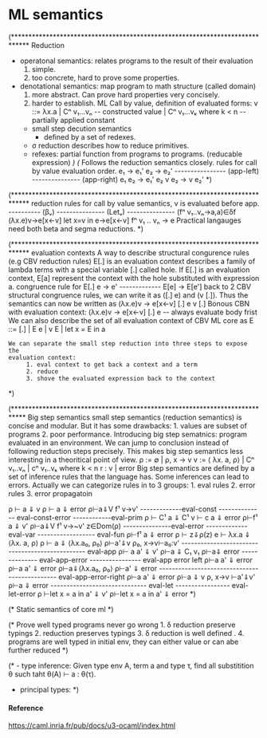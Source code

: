 # ML semantics

(*****************************************************************************
   Reduction
   - operatonal semantics: relates programs to the result of their evaluation
     1. simple.
     2. too concrete, hard to prove some properties.
   - denotational semantics: map program to math structure (called domain)
     1. more abstract. Can prove hard properties very concisely.
     2. harder to establish.
    ML Call by value, definition of evaluated forms:
      v ::= λx.a
          | Cⁿ v₁...vₙ                -- constructed value
          | Cⁿ v₁...vₖ where k < n    -- partially applied constant
     - small step decution semantics
       - defined by a set of redexes.
     - σ reduction describes how to reduce primitives.
     - refexes: partial function from programs to programs.
                (reducable expression)
 *)
    (* Follows the reduction semantics closely.
         rules for call by value evaluation order.
              e₁ → e₁'                        e₂ → e₂'
          ---------------- (app-left)     --------------- (app-right)
           e₁ e₂ → e₁' e₂                   v e₂ →  v e₂'
     *)

(*****************************************************************************
  reduction rules for call by value semantics, v is evaluated before app.
  ---------- (βᵥ) --------------- (Letᵥ) --------------- (fⁿ v₁‥vₙ→a,a)∈δf
  (λx.e)v→e[x←v]   let x=v in e→e[x←v]         fⁿ v₁ ‥ vₙ → e
  Practical langauges need both beta and segma reductions.
 *)

(*****************************************************************************
  evaluation contexts
       A way to describe structural congurence rules (e.g CBV reduction rules)
       E[.] is an evaluation context describes a family of lambda terms with a
       special variable [.] called hole.
       If E[.] is an evaluation context, E[a] represent the context with the
       hole substituted with expression a.
     congruence rule for E[.]
           e → e'
        -------------
        E[e] → E[e']
      back to 2 CBV structural congruence rules, we can write it as ([.] e)
      and (v [.]). Thus the semantics can now be written as
          (λx.e)v → e[x←v]    [.] e    v [.]
      Bonous CBN with evaluation context:
          (λx.e)v → e[x←v]    [.] e     -- always evaluate  body frist
       We can also describe the set of all evaluation context of CBV ML core as
          E ::= [.] | E e | v E | let x = E in a

    We can separate the small step reduction into three steps to expose the
    evaluation context:
         1. eval context to get back a context and a term
         2. reduce
         3. shove the evaluated expression back to the context
   *)

(****************************************************************************
   Big step semantics
   small step semantics (reduction semantics) is concise and modular. But it
   has some drawbacks:
     1. values are subset of programs
     2. poor performance.
  Introducing big step sematnics: program evaluated in an environment. We
  can jump to conclusion instead of following reduction steps precisely. This
  makes big step semantics less interesting in a theoritical point of view.
    ρ := ∅ | ρ, x → v
    v := ⟨ λx. a, ρ⟩ | Cⁿ v₁‥vₙ | cⁿ v₁‥vₖ where k < n
    r : v | error
  Big step semantics are defined by a set of inference rules that the language
  has. Some inferences can lead to errors.
  Actually we can categorize rules in to 3 groups:
    1. eval rules
    2. error rules
    3. error propagatoin

  ρ ⊢ a ⇓ v                 ρ ⊢ a ⇓ error                    ρ⊢a⇓V  f¹ v→v'
-------------eval-const  -------------- eval-const-error  ------------eval-prim
 ρ ⊢ C¹ a ⇓ C¹ v           ⊢ c a ⇓ error                    ρ⊢f¹ a ⇓ v'
 ρ⊢a⇓V    f¹ v→~v'             z∈Dom(ρ)
---------------eval-error   -------------eval-var  ------------------ eval-fun
    ρ⊢f¹ a ⇓ error            ρ ⊢ z⇓ρ(z)              e ⊢ λx.a ⇓ ⟨λx. a, ρ⟩
    ρ ⊢ a ⇓ ⟨λx.a₀, ρ₀⟩     ρ⊢a'⇓v    ρ₀, x→v⊢a₀:v'
   ------------------------------------------------ eval-app
                ρ⊢ a a' ⇓ v'
    ρ⊢a ⇓ C₁ v₁                         ρ⊢a⇓ error
   -------------- eval-app-error     ---------------- eval-app error left
   ρ⊢a a' ⇓ error                       ρ⊢a a' ⇓ error
          ρ⊢a⇓⟨λx.a₀, ρ₀⟩         ρ⊢a' ⇓ error
   ---------------------------------------------- eval-app-error-right
              ρ⊢a a' ⇓ error
   ρ⊢a ⇓ v     ρ, x→v ⊢a'⇓v'                  ρ⊢a ⇓ error
------------------------------ eval-let    ----------------- eval-let-error
    ρ ⊢let x = a in a' ⇓ v'                ρ⊢let x = a in a' ⇓ error
 *)

 (* Static semantics of core ml
 *)

(* Prove well typed programs never go wrong
        1. δ reduction preserve typings
        2. reduction preserves typings
        3. δ reduction is well defined .
        4. programs are well typed in initial env, they can either value
           or can abe further reduced
 *)


(* - type inference: Given type env A, term a and type τ, find all substitition
    θ such taht θ(A) ⊢ a  : θ(τ).

  - principal types:
*)

#### Reference
https://caml.inria.fr/pub/docs/u3-ocaml/index.html
